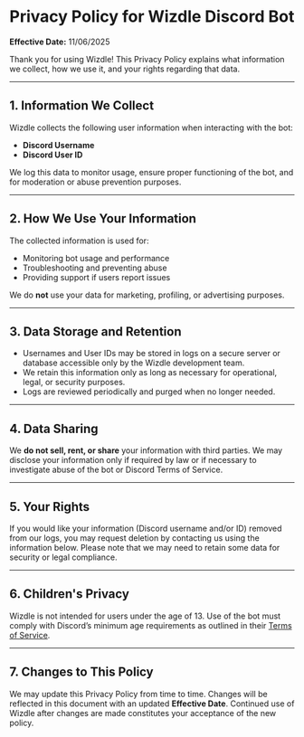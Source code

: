 # Privacy Policy for Wizdle Discord Bot

**Effective Date:** 11/06/2025

Thank you for using Wizdle! This Privacy Policy explains what information we collect, how we use it, and your rights regarding that data.

---

## 1. Information We Collect

Wizdle collects the following user information when interacting with the bot:

- **Discord Username**
- **Discord User ID**

We log this data to monitor usage, ensure proper functioning of the bot, and for moderation or abuse prevention purposes.

---

## 2. How We Use Your Information

The collected information is used for:

- Monitoring bot usage and performance
- Troubleshooting and preventing abuse
- Providing support if users report issues

We do **not** use your data for marketing, profiling, or advertising purposes.

---

## 3. Data Storage and Retention

- Usernames and User IDs may be stored in logs on a secure server or database accessible only by the Wizdle development team.
- We retain this information only as long as necessary for operational, legal, or security purposes.
- Logs are reviewed periodically and purged when no longer needed.

---

## 4. Data Sharing

We **do not sell, rent, or share** your information with third parties. We may disclose your information only if required by law or if necessary to investigate abuse of the bot or Discord Terms of Service.

---

## 5. Your Rights

If you would like your information (Discord username and/or ID) removed from our logs, you may request deletion by contacting us using the information below. Please note that we may need to retain some data for security or legal compliance.

---

## 6. Children's Privacy

Wizdle is not intended for users under the age of 13. Use of the bot must comply with Discord’s minimum age requirements as outlined in their [Terms of Service](https://discord.com/terms).

---

## 7. Changes to This Policy

We may update this Privacy Policy from time to time. Changes will be reflected in this document with an updated **Effective Date**. Continued use of Wizdle after changes are made constitutes your acceptance of the new policy.